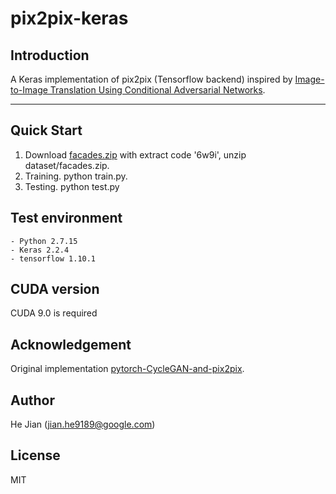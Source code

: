 # pix2pix-keras


## Introduction

A Keras implementation of pix2pix (Tensorflow backend) inspired by [Image-to-Image Translation Using Conditional Adversarial Networks](https://arxiv.org/pdf/1611.07004v1.pdf).


---

## Quick Start

1. Download [facades.zip](https://pan.baidu.com/s/1sDt7Rk00lMrXkVNBzsaMVA) with extract code '6w9i', unzip dataset/facades.zip.
2. Training.
     python train.py.
3. Testing.
     python test.py


## Test environment
    - Python 2.7.15
    - Keras 2.2.4
    - tensorflow 1.10.1

## CUDA version
CUDA 9.0 is required

## Acknowledgement

Original implementation
[pytorch-CycleGAN-and-pix2pix](https://github.com/junyanz/pytorch-CycleGAN-and-pix2pix).

## Author
He Jian (jian.he9189@google.com)

## License
MIT

